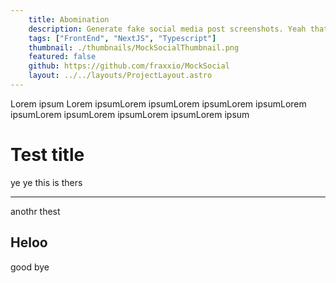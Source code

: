```yaml
---
    title: Abomination
    description: Generate fake social media post screenshots. Yeah thats true.
    tags: ["FrontEnd", "NextJS", "Typescript"]
    thumbnail: ./thumbnails/MockSocialThumbnail.png
    featured: false
    github: https://github.com/fraxxio/MockSocial
    layout: ../../layouts/ProjectLayout.astro
---
```


Lorem ipsum Lorem ipsumLorem ipsumLorem ipsumLorem ipsumLorem ipsumLorem ipsumLorem ipsumLorem ipsumLorem ipsum

# Test title

ye ye this is thers

---

anothr thest

## Heloo

good bye
